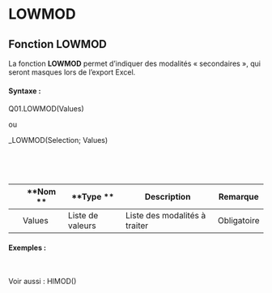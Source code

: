 # LOWMOD

## Fonction LOWMOD

La fonction **LOWMOD** permet d’indiquer des modalités « secondaires », qui seront masques lors de l’export Excel.

#### Syntaxe :&nbsp;

Q01.LOWMOD(Values)

ou

\_LOWMOD(Selection; Values)

&nbsp;

&nbsp;

| &nbsp; | **Nom ** | **Type ** | **Description** | **Remarque** |
| --- | --- | --- | --- | --- |
| &nbsp; | Values | Liste de valeurs | Liste des modalités à traiter | Obligatoire |


#### Exemples :

&nbsp;

Voir aussi : HIMOD()

